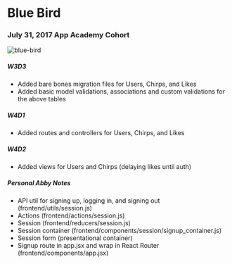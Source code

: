 # Blue Bird

### July 31, 2017 App Academy Cohort

![blue-bird](https://media.giphy.com/media/3oKIPmJonGimU9bI2s/giphy.gif)

##### W3D3

+ Added bare bones migration files for Users, Chirps, and Likes
+ Added basic model validations, associations and custom validations for the above tables

##### W4D1

+ Added routes and controllers for Users, Chirps, and Likes

##### W4D2

+ Added views for Users and Chirps (delaying likes until auth)


##### Personal Abby Notes
+ API util for signing up, logging in, and signing out (frontend/utils/session.js)
+ Actions (frontend/actions/session.js)
+ Session (frontend/reducers/session.js)
+ Session container (frontend/components/session/signup_container.js)
+ Session form (presentational container)
+ Signup route in app.jsx and wrap in React Router (frontend/components/app.jsx)
